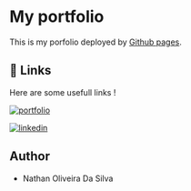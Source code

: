 
# My portfolio

This is my porfolio deployed by [Github pages](https://pages.github.com/).



## 🔗 Links
Here are some usefull links !

[![portfolio](https://img.shields.io/badge/my_portfolio-000?style=for-the-badge&logo=ko-fi&logoColor=white)](https://katherineoelsner.com/)

[![linkedin](https://img.shields.io/badge/linkedin-0A66C2?style=for-the-badge&logo=linkedin&logoColor=white)](https://www.linkedin.com/in/nathan-o-11a7051bb/)


## Author

- Nathan Oliveira Da Silva

